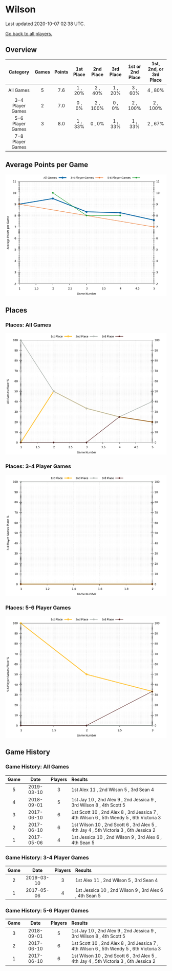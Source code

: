 # Wilson
Last updated 2020-10-07 02:38 UTC.

[Go back to all players.](../README.md)

## Overview
| **Category**     | **Games** | **Points** | **1st Place** | **2nd Place** | **3rd Place** | **1st or 2nd Place** | **1st, 2nd, or 3rd Place** |
| :---:            | :---:     | :---:      | :---:         | :---:         | :---:         | :---:                | :---:                      |
| All Games        | 5         | 7.6        | 1 , 20%       | 2 , 40%       | 1 , 20%       | 3 , 60%              | 4 , 80%                    |
| 3-4 Player Games | 2         | 7.0        | 0 , 0%        | 2 , 100%      | 0 , 0%        | 2 , 100%             | 2 , 100%                   |
| 5-6 Player Games | 3         | 8.0        | 1 , 33%       | 0 , 0%        | 1 , 33%       | 1 , 33%              | 2 , 67%                    |
| 7-8 Player Games |           |            |               |               |               |                      |                            |

## Average Points per Game
![](plots/average_points_vs_game_number.png)

## Places

### Places: All Games
![](plots/place_percentage_vs_game_number_all_games.png)

### Places: 3-4 Player Games
![](plots/place_percentage_vs_game_number_3_4_player_games.png)

### Places: 5-6 Player Games
![](plots/place_percentage_vs_game_number_5_6_player_games.png)

## Game History

### Game History: All Games
| **Game** | **Date**   | **Players** | **Results**                                                                             |
| :---:    | :---:      | :---:       | :---                                                                                    |
| 5        | 2019-03-10 | 3           | 1st Alex 11 , 2nd Wilson 5 , 3rd Sean 4                                                 |
| 4        | 2018-09-01 | 5           | 1st Jay 10 , 2nd Alex 9 , 2nd Jessica 9 , 3rd Wilson 8 , 4th Scott 5                    |
| 3        | 2017-06-10 | 6           | 1st Scott 10 , 2nd Alex 8 , 3rd Jessica 7 , 4th Wilson 6 , 5th Wendy 5 , 6th Victoria 3 |
| 2        | 2017-06-10 | 6           | 1st Wilson 10 , 2nd Scott 6 , 3rd Alex 5 , 4th Jay 4 , 5th Victoria 3 , 6th Jessica 2   |
| 1        | 2017-05-06 | 4           | 1st Jessica 10 , 2nd Wilson 9 , 3rd Alex 6 , 4th Sean 5                                 |

### Game History: 3-4 Player Games
| **Game** | **Date**   | **Players** | **Results**                                             |
| :---:    | :---:      | :---:       | :---                                                    |
| 2        | 2019-03-10 | 3           | 1st Alex 11 , 2nd Wilson 5 , 3rd Sean 4                 |
| 1        | 2017-05-06 | 4           | 1st Jessica 10 , 2nd Wilson 9 , 3rd Alex 6 , 4th Sean 5 |

### Game History: 5-6 Player Games
| **Game** | **Date**   | **Players** | **Results**                                                                             |
| :---:    | :---:      | :---:       | :---                                                                                    |
| 3        | 2018-09-01 | 5           | 1st Jay 10 , 2nd Alex 9 , 2nd Jessica 9 , 3rd Wilson 8 , 4th Scott 5                    |
| 2        | 2017-06-10 | 6           | 1st Scott 10 , 2nd Alex 8 , 3rd Jessica 7 , 4th Wilson 6 , 5th Wendy 5 , 6th Victoria 3 |
| 1        | 2017-06-10 | 6           | 1st Wilson 10 , 2nd Scott 6 , 3rd Alex 5 , 4th Jay 4 , 5th Victoria 3 , 6th Jessica 2   |

